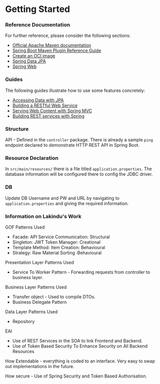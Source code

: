 # Getting Started

### Reference Documentation
For further reference, please consider the following sections:

* [Official Apache Maven documentation](https://maven.apache.org/guides/index.html)
* [Spring Boot Maven Plugin Reference Guide](https://docs.spring.io/spring-boot/docs/2.7.4/maven-plugin/reference/html/)
* [Create an OCI image](https://docs.spring.io/spring-boot/docs/2.7.4/maven-plugin/reference/html/#build-image)
* [Spring Data JPA](https://docs.spring.io/spring-boot/docs/2.7.4/reference/htmlsingle/#data.sql.jpa-and-spring-data)
* [Spring Web](https://docs.spring.io/spring-boot/docs/2.7.4/reference/htmlsingle/#web)

### Guides
The following guides illustrate how to use some features concretely:

* [Accessing Data with JPA](https://spring.io/guides/gs/accessing-data-jpa/)
* [Building a RESTful Web Service](https://spring.io/guides/gs/rest-service/)
* [Serving Web Content with Spring MVC](https://spring.io/guides/gs/serving-web-content/)
* [Building REST services with Spring](https://spring.io/guides/tutorials/rest/)

### Structure
API - Defined in the `controller` package. There is already a sample `ping` endpoint declared to demonstrate HTTP REST API in Spring Boot.

### Resource Declaration
In `src/main/resources/` there is a file titled `application.properties`. The database information will be configured there to config the JDBC driver.

### DB

Update DB Username and PW and URL by navigating to `application.properties` and giving the required information.

### Information on Lakindu's Work


GOF Patterns Used
- Facade: API Service Communication: Structural
- Singleton: JWT Token Manager: Creational
- Template Method: Item Creation: Behavioural
- Strategy: Raw Material Sorting :Behavioural

Presentation Layer Patterns Used
- Service To Worker Pattern - Forwarding requests from controller to business layer.

Business Layer Patterns Used
- Transfer object - Used to compile DTOs.
- Business Delegate Pattern

Data Layer Patterns Used
- Repository

EAI
- Use of REST Services in the SOA to link Frontend and Backend.
- Use of Token Based Security To Enhance Security on All Backend Resources


How Extendable - everything is coded to an interface. Very easy to swap out implementations in the future.

How secure - Use of Spring Security and Token Based Authorisation.
